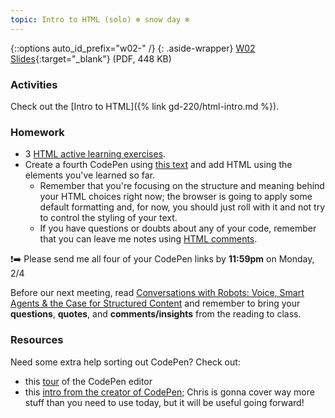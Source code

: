 ```yaml
---
topic: Intro to HTML (solo) ❄️ snow day ❄️
---
```


{::options auto_id_prefix="w02-" /}
{: .aside-wrapper}
<span class="highlighter">
[W02 Slides](files/w02.min.pdf){:target="_blank"} (PDF, 448 KB)
</span>

### Activities

Check out the [Intro to HTML]({% link gd-220/html-intro.md %}).

### Homework

- 3 <a href="{{ site.baseurl }}/gd-220/html-intro.html#active-learning-exercises">HTML active learning exercises</a>. 
- Create a fourth CodePen using [this text](https://gist.github.com/angeliquejw/b3885856a671975033ea213c34b977fa) and add HTML using the elements you've learned so far.
    - Remember that you're focusing on the structure and meaning behind your HTML choices right now; the browser is going to apply some default formatting and, for now, you should just roll with it and not try to control the styling of your text.
    - If you have questions or doubts about any of your code, remember that you can leave me notes using [HTML comments](https://developer.mozilla.org/en-US/docs/Learn/HTML/Introduction_to_HTML/Getting_started#HTML_comments). 

❗➡️ Please send me all four of your CodePen links by **11:59pm** on Monday, 2/4

Before our next meeting, read [Conversations with Robots: Voice, Smart Agents & the Case for Structured Content](https://alistapart.com/article/conversations-with-robots) and remember to bring your **questions**, **quotes**, and **comments/insights** from the reading to class.

### Resources

Need some extra help sorting out CodePen? Check out:
- this [tour](https://codepen.io/pen/tour/welcome/start) of the CodePen editor
- this [intro from the creator of CodePen](https://blog.codepen.io/2018/06/22/intro-to-codepen-june-2018-edition/); Chris is gonna cover way more stuff than you need to use today, but it will be useful going forward! 
